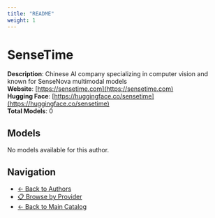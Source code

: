 ```yaml
---
title: "README"
weight: 1
---
```

# SenseTime

**Description**: Chinese AI company specializing in computer vision and known for SenseNova multimodal models  
**Website**: [https://sensetime.com](https://sensetime.com)  
**Hugging Face**: [https://huggingface.co/sensetime](https://huggingface.co/sensetime)  
**Total Models**: 0

## Models

No models available for this author.

## Navigation

- [← Back to Authors](../README.md)
- [📋 Browse by Provider](../../providers/README.md)
- [← Back to Main Catalog](../../README.md)
